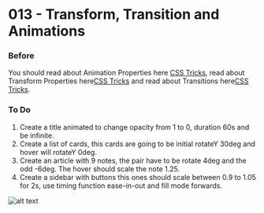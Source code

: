 # 013 - Transform, Transition and Animations

### Before 
You should read about Animation Properties here [CSS Tricks][1], read about Transform Properties here[CSS Tricks][2] and read about Transitions here[CSS Tricks][3].

### To Do

1. Create a title animated to change opacity from 1 to 0, duration 60s and be infinite.
2. Create a list of cards, this cards are going to be initial rotateY 30deg and hover will rotateY 0deg.
3. Create an article with 9 notes, the pair have to be rotate 4deg and the odd -6deg. The hover should scale the note 1.25.
4. Create a sidebar with buttons this ones should scale between 0.9 to 1.05 for 2s, use timing function ease-in-out and fill mode forwards.



![alt text](solved/example013)

 [1]: https://css-tricks.com/almanac/properties/a/animation/
 [2]: https://css-tricks.com/almanac/properties/t/transform/
 [3]: https://css-tricks.com/using-multi-step-animations-transitions/
